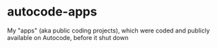 # autocode-apps
My "apps" (aka public coding projects), which were coded and publicly available on Autocode, before it shut down

